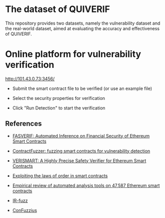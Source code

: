 # The dataset of QUIVERIF

This repository provides two datasets, namely the vulnerability dataset and the real-world dataset, aimed at evaluating the accuracy and effectiveness of QUIVERIF.

# Online platform for vulnerability verification

http://101.43.0.73:3456/

- Submit the smart contract file to be verified (or use an example file)

- Select the security properties for verification

- Click "Run Detection" to start the verification

## References

- [FASVERIF: Automated Inference on Financial Security of Ethereum Smart Contracts](https://www.usenix.org/conference/usenixsecurity23/presentation/wang-wansen)
- [ContractFuzzer: fuzzing smart contracts for vulnerability detection](https://dl.acm.org/doi/abs/10.1145/3238147.3238177)
- [VERISMART: A Highly Precise Safety Verifier for Ethereum Smart Contracts](https://ieeexplore.ieee.org/abstract/document/9152689)
- [Exploiting the laws of order in smart contracts](https://dl.acm.org/doi/abs/10.1145/3293882.3330560)
- [Empirical review of automated analysis tools on 47,587 Ethereum smart contracts](https://dl.acm.org/doi/abs/10.1145/3377811.3380364)
- [IR-fuzz](https://github.com/Messi-Q/IR-Fuzz)

- [ConFuzzius](https://github.com/christoftorres/ConFuzzius)

